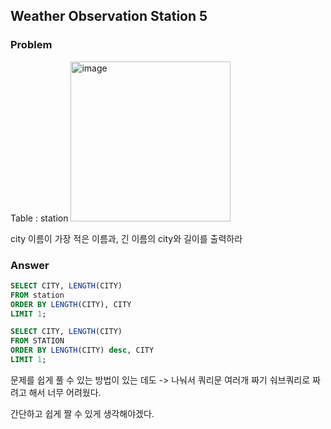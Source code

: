 ## Weather Observation Station 5
### Problem


Table : station
<img width="256" alt="image" src="https://user-images.githubusercontent.com/84497369/184073712-938af5b9-d835-433b-8501-9c430f165db9.png">

city 이름이 가장 적은 이름과, 긴 이름의 city와 길이를 출력하라


### Answer

  
```sql
SELECT CITY, LENGTH(CITY)
FROM station
ORDER BY LENGTH(CITY), CITY
LIMIT 1;

SELECT CITY, LENGTH(CITY)
FROM STATION
ORDER BY LENGTH(CITY) desc, CITY
LIMIT 1;
```

문제를 쉽게 풀 수 있는 방법이 있는 데도 -> 나눠서 쿼리문 여러개 짜기
숴브쿼리로 짜려고 해서 너무 어려웠다.

간단하고 쉽게 짤 수 있게 생각해야겠다.


